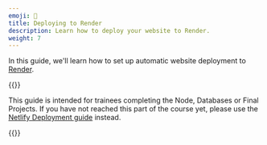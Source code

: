 ```yaml
---
emoji: 🚀
title: Deploying to Render
description: Learn how to deploy your website to Render.
weight: 7
---
```


In this guide, we'll learn how to set up automatic website deployment to [Render](https://render.com/).

{{<note type="tip" title="Tip">}}

This guide is intended for trainees completing the Node, Databases or Final Projects. If you have not reached this part of the course yet, please use the [Netlify Deployment guide](../deployment-netlify) instead.

{{</note>}}
